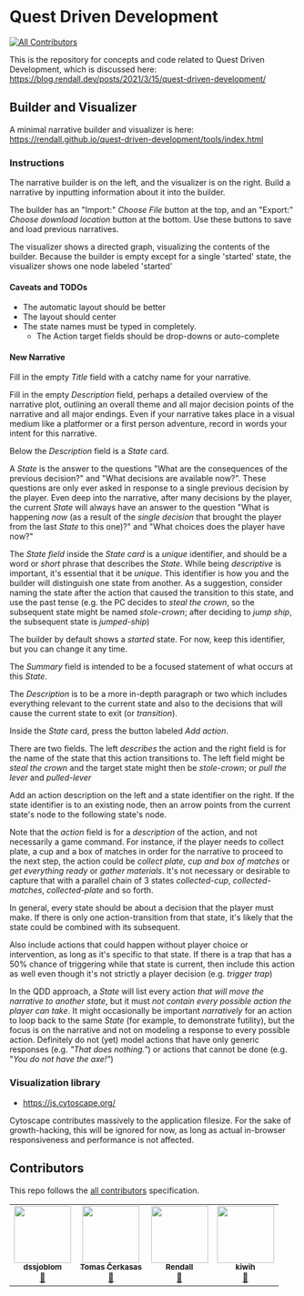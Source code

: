 # Quest Driven Development

<!-- ALL-CONTRIBUTORS-BADGE:START - Do not remove or modify this section -->

[![All Contributors](https://img.shields.io/badge/all_contributors-4-orange.svg?style=flat-square)](#contributors-)

<!-- ALL-CONTRIBUTORS-BADGE:END -->

This is the repository for concepts and code related to Quest Driven Development, which is discussed here: <https://blog.rendall.dev/posts/2021/3/15/quest-driven-development/>

## Builder and Visualizer

A minimal narrative builder and visualizer is here: <https://rendall.github.io/quest-driven-development/tools/index.html>

### Instructions

The narrative builder is on the left, and the visualizer is on the right. Build a narrative by inputting information about it into the builder.

The builder has an "Import:" _Choose File_ button at the top, and an "Export:" _Choose download location_ button at the bottom. Use these buttons to save and load previous narratives.

The visualizer shows a directed graph, visualizing the contents of the builder. Because the builder is empty except for a single 'started' state, the visualizer shows one node labeled 'started'

#### Caveats and TODOs

- The automatic layout should be better
- The layout should center
- The state names must be typed in completely.
  - The Action target fields should be drop-downs or auto-complete

#### New Narrative

Fill in the empty _Title_ field with a catchy name for your narrative.

Fill in the empty _Description_ field, perhaps a detailed overview of the narrative plot, outlining an overall theme and all major decision points of the narrative and all major endings. Even if your narrative takes place in a visual medium like a platformer or a first person adventure, record in words your intent for this narrative.

Below the _Description_ field is a _State_ card.

A _State_ is the answer to the questions "What are the consequences of the previous decision?" and "What decisions are available now?". These questions are only ever asked in response to a single previous decision by the player. Even deep into the narrative, after many decisions by the player, the current _State_ will always have an answer to the question "What is happening _now_ (as a result of the _single decision_ that brought the player from the last _State_ to this one)?" and "What choices does the player have now?"

The _State field_ inside the _State card_ is a _unique_ identifier, and should be a word or _short_ phrase that describes the _State_. While being _descriptive_ is important, it's essential that it be _unique_. This identifier is how you and the builder will distinguish one state from another. As a suggestion, consider naming the state after the action that caused the transition to this state, and use the past tense (e.g. the PC decides to _steal the crown_, so the subsequent state might be named _stole-crown_; after deciding to _jump ship_, the subsequent state is _jumped-ship_)

The builder by default shows a _started_ state. For now, keep this identifier, but you can change it any time.

The _Summary_ field is intended to be a focused statement of what occurs at this _State_.

The _Description_ is to be a more in-depth paragraph or two which includes everything relevant to the current state and also to the decisions that will cause the current state to exit (or _transition_).

Inside the _State_ card, press the button labeled _Add action_.

There are two fields. The left _describes_ the action and the right field is for the name of the state that this action transitions to. The left field might be _steal the crown_ and the target state might then be _stole-crown_; or _pull the lever_ and _pulled-lever_

Add an action description on the left and a state identifier on the right. If the state identifier is to an existing node, then an arrow points from the current state's node to the following state's node.

Note that the _action_ field is for a _description_ of the action, and not necessarily a game command. For instance, if the player needs to collect plate, a cup and a box of matches in order for the narrative to proceed to the next step, the action could be _collect plate, cup and box of matches_ or _get everything ready_ or _gather materials_. It's not necessary or desirable to capture that with a parallel chain of 3 states _collected-cup_, _collected-matches_, _collected-plate_ and so forth.

In general, every state should be about a decision that the player must make. If there is only one action-transition from that state, it's likely that the state could be combined with its subsequent.

Also include actions that could happen without player choice or intervention, as long as it's specific to that state. If there is a trap that has a 50% chance of triggering while that state is current, then include this action as well even though it's not strictly a player decision (e.g. _trigger trap_)

In the QDD approach, a _State_ will list every action _that will move the narrative to another state_, but it must _not contain every possible action the player can take_. It might occasionally be important _narratively_ for an action to loop back to the same _State_ (for example, to demonstrate futility), but the focus is on the narrative and not on modeling a response to every possible action. Definitely do not (yet) model actions that have only generic responses (e.g. _"That does nothing."_) or actions that cannot be done (e.g. "_You do not have the axe!"_)

### Visualization library

- <https://js.cytoscape.org/>

Cytoscape contributes massively to the application filesize. For the sake of growth-hacking, this will be ignored for now, as long as actual in-browser responsiveness and performance is not affected.

## Contributors

This repo follows the [all contributors](https://github.com/all-contributors/all-contributors) specification.

<!-- ALL-CONTRIBUTORS-LIST:START - Do not remove or modify this section -->
<!-- prettier-ignore-start -->
<!-- markdownlint-disable -->
<table>
  <tr>
    <td align="center"><a href="https://github.com/dssjoblom"><img src="https://avatars.githubusercontent.com/u/12595797?v=4?s=100" width="100px;" alt=""/><br /><sub><b>dssjoblom</b></sub></a><br /><a href="#ideas-dssjoblom" title="Ideas, Planning, & Feedback">🤔</a></td>
    <td align="center"><a href="https://github.com/toinbis"><img src="https://avatars.githubusercontent.com/u/68685?v=4?s=100" width="100px;" alt=""/><br /><sub><b>Tomas Čerkasas</b></sub></a><br /><a href="#ideas-toinbis" title="Ideas, Planning, & Feedback">🤔</a></td>
    <td align="center"><a href="https://rendall.dev"><img src="https://avatars.githubusercontent.com/u/293263?v=4?s=100" width="100px;" alt=""/><br /><sub><b>Rendall</b></sub></a><br /><a href="#ideas-rendall" title="Ideas, Planning, & Feedback">🤔</a></td>
    <td align="center"><a href="https://01001000.xyz"><img src="https://avatars.githubusercontent.com/u/3887767?v=4?s=100" width="100px;" alt=""/><br /><sub><b>kiwih</b></sub></a><br /><a href="#ideas-kiwih" title="Ideas, Planning, & Feedback">🤔</a></td>
  </tr>
</table>

<!-- markdownlint-restore -->
<!-- prettier-ignore-end -->

<!-- ALL-CONTRIBUTORS-LIST:END -->
